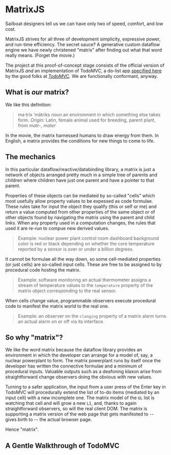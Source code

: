 # MatrixJS

Sailboat designers tell us we can have only two of speed, comfort, and low cost. 

MatrixJS strives for all three of development simplicity, expressive power, and run-time efficiency. The secret sauce? A generative custom dataflow engine we have newly christened "matrix" after finding out what that word really means. (Forget the movie.)

The project at this proof-of-concept stage consists of the official version of MatrixJS *and* an implementation of TodoMVC, a do-list app [specified here](https://github.com/tastejs/todomvc/blob/master/app-spec.md) by the good folks at [TodoMVC](http://todomvc.com). We are functionally conformant, anyway.

## What is *our* matrix?
We like this definition:
> ma·trix ˈmātriks *noun* an environment in which something else takes form. *Origin:* Latin, female animal used for breeding, parent plant, from *matr-*, *mater*

In the movie, the matrix harnessed humans to draw energy from them. In English, a matrix provides the conditions for new things to come to life.

## The mechanics
In this particular dataflow/reactive/databinding library, a matrix is just a network of objects arranged pretty much in a simple tree of parents and children where children have just one parent and have a pointer to that parent. 

Properties of these objects can be mediated by so-called "cells" which most usefully allow property values to be expessed as code formulae. These rules take for input the object they qualify (this or self or me) and return a value computed from other properties of the same object or of other objects found by navigating the matrix using the parent and child links. When any property used in a computation changes, the rules that used it are re-run to compue new derived values.

> Example: nuclear power plant control room dashboard background color is red or black depending on whether the core temperature reported by a sensor is over or under a billion degrees.

It cannot be formulae all the way down, so some cell-mediated properties (or just cells) are so-called input cells. These are free to be assigned to by procedural code hosting the matrix. 

> Example: software monitoring an actual thermometer assigns a stream of temperature values to the `temperature` property of the matrix object corresponding to the real sensor.

When cells change value, programmable observers execute procedural code to manifest the matrix world to the real one.

> Example: an observer on the `clanging` property of a matrix alarm turns an actual alarm on or off via its interface.

## So why "matrix"?
We like the word matrix because the dataflow library provides an environment in which the developer can arrange for a model of, say, a nuclear powerplant to form. The matrix powerplant runs by itself once the developer has written the connective formulae and a minimum of procedural inputs. Valuable outputs such as a deafoning klaxon arise from straightforward change observers doing the obvious with new values.

Turning to a safer application, the input from a user press of the Enter key in TodoMVC will procedurally extend the list of to-do items (mediated by an input cell) with a new incomplete one. The matrix model of the `UL` list is watching that cell and will grow a new `LI`, and, thanks to again straightforward observers, so will the real client DOM. The matrix is supporting a matrix version of the web page that gets manifested to -- gives birth to -- the actual browser page.

Hence "matrix".

## A Gentle Walkthrough of TodoMVC
